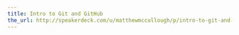 ```yaml
---
title: Intro to Git and GitHub
the_url: http://speakerdeck.com/u/matthewmccullough/p/intro-to-git-and-github
---
```

